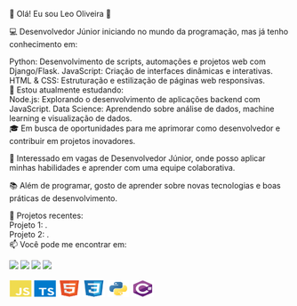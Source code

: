 👋 Olá! Eu sou Leo Oliveira 🌟

💻 Desenvolvedor Júnior iniciando no mundo da programação, mas já tenho conhecimento em:<br>

Python: Desenvolvimento de scripts, automações e projetos web com Django/Flask.
JavaScript: Criação de interfaces dinâmicas e interativas.
HTML & CSS: Estruturação e estilização de páginas web responsivas.
<br>
🌱 Estou atualmente estudando:
<br>
Node.js: Explorando o desenvolvimento de aplicações backend com JavaScript.
Data Science: Aprendendo sobre análise de dados, machine learning e visualização de dados.<br>
🎓 Em busca de oportunidades para me aprimorar como desenvolvedor e contribuir em projetos inovadores.<br>

💼 Interessado em vagas de Desenvolvedor Júnior, onde posso aplicar minhas habilidades e aprender com uma equipe colaborativa.<br>

📚 Além de programar, gosto de aprender sobre novas tecnologias e boas práticas de desenvolvimento.<br>

🚀 Projetos recentes:
<br>
Projeto 1: .<br>
Projeto 2: .<br>
📫 Você pode me encontrar em:<br>
<div> 
  <a href="https://www.instagram.com/henrique_oliveira.22/" target="_blank"><img src="https://img.shields.io/badge/-Instagram-%23E4405F?style=for-the-badge&logo=instagram&logoColor=white" target="_blank"></a>
 <a href="https://discord.gg/Zr2Td5Sk" target="_blank"><img src="https://img.shields.io/badge/Discord-7289DA?style=for-the-badge&logo=discord&logoColor=white" target="_blank"></a> 
  <a href = "mailto:leoo2771@gmail.com"><img src="https://img.shields.io/badge/-Gmail-%23333?style=for-the-badge&logo=gmail&logoColor=white" target="_blank"></a>
  <a href="https://www.linkedin.com/in/leonardo-oliveira-54969417b" target="_blank"><img src="https://img.shields.io/badge/-LinkedIn-%230077B5?style=for-the-badge&logo=linkedin&logoColor=white" target="_blank"></a> 
  
</div>


<div style="display: inline_block"><br>
  <img align="center" alt="Rafa-Js" height="30" width="40" src="https://raw.githubusercontent.com/devicons/devicon/master/icons/javascript/javascript-plain.svg">
  <img align="center" alt="Rafa-Ts" height="30" width="40" src="https://raw.githubusercontent.com/devicons/devicon/master/icons/typescript/typescript-plain.svg">
  <img align="center" alt="Rafa-HTML" height="30" width="40" src="https://raw.githubusercontent.com/devicons/devicon/master/icons/html5/html5-original.svg">
  <img align="center" alt="Rafa-CSS" height="30" width="40" src="https://raw.githubusercontent.com/devicons/devicon/master/icons/css3/css3-original.svg">
  <img align="center" alt="Rafa-Python" height="30" width="40" src="https://raw.githubusercontent.com/devicons/devicon/master/icons/python/python-original.svg">
  <img align="center" alt="Rafa-Csharp" height="30" width="40" src="https://raw.githubusercontent.com/devicons/devicon/master/icons/csharp/csharp-original.svg">
</div>
